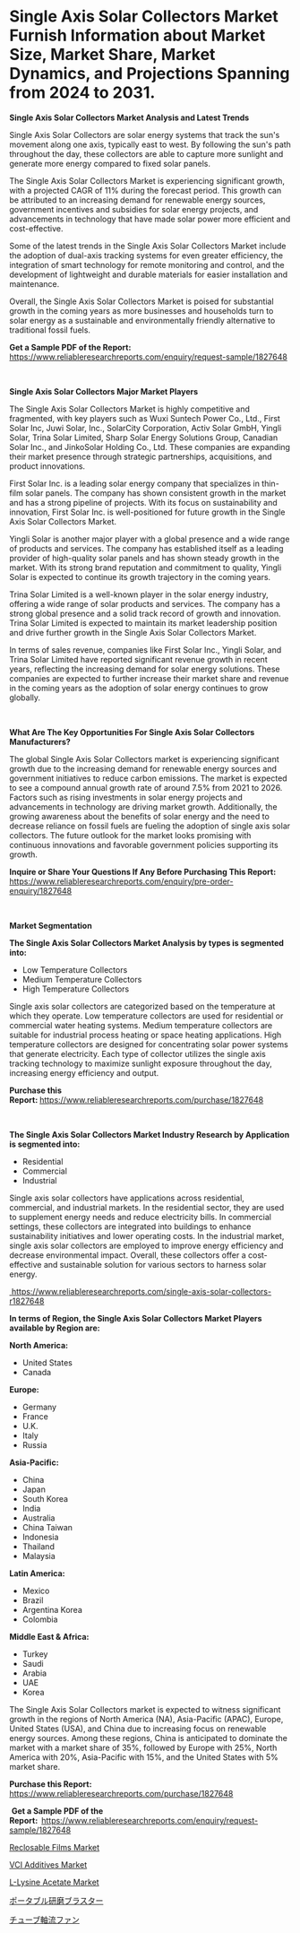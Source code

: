 <p><h1>Single Axis Solar Collectors Market Furnish Information about Market Size, Market Share, Market Dynamics, and Projections Spanning from 2024 to 2031.</h1></p><p><strong>Single Axis Solar Collectors Market Analysis and Latest Trends</strong></p>
<p><p>Single Axis Solar Collectors are solar energy systems that track the sun's movement along one axis, typically east to west. By following the sun's path throughout the day, these collectors are able to capture more sunlight and generate more energy compared to fixed solar panels.</p><p>The Single Axis Solar Collectors Market is experiencing significant growth, with a projected CAGR of 11% during the forecast period. This growth can be attributed to an increasing demand for renewable energy sources, government incentives and subsidies for solar energy projects, and advancements in technology that have made solar power more efficient and cost-effective.</p><p>Some of the latest trends in the Single Axis Solar Collectors Market include the adoption of dual-axis tracking systems for even greater efficiency, the integration of smart technology for remote monitoring and control, and the development of lightweight and durable materials for easier installation and maintenance.</p><p>Overall, the Single Axis Solar Collectors Market is poised for substantial growth in the coming years as more businesses and households turn to solar energy as a sustainable and environmentally friendly alternative to traditional fossil fuels.</p></p>
<p><strong>Get a Sample PDF of the Report:&nbsp;</strong> <a href="https://www.reliableresearchreports.com/enquiry/request-sample/1827648">https://www.reliableresearchreports.com/enquiry/request-sample/1827648</a></p>
<p>&nbsp;</p>
<p><strong>Single Axis Solar Collectors Major Market Players</strong></p>
<p><p>The Single Axis Solar Collectors Market is highly competitive and fragmented, with key players such as Wuxi Suntech Power Co., Ltd., First Solar Inc, Juwi Solar, Inc., SolarCity Corporation, Activ Solar GmbH, Yingli Solar, Trina Solar Limited, Sharp Solar Energy Solutions Group, Canadian Solar Inc., and JinkoSolar Holding Co., Ltd. These companies are expanding their market presence through strategic partnerships, acquisitions, and product innovations.</p><p>First Solar Inc. is a leading solar energy company that specializes in thin-film solar panels. The company has shown consistent growth in the market and has a strong pipeline of projects. With its focus on sustainability and innovation, First Solar Inc. is well-positioned for future growth in the Single Axis Solar Collectors Market.</p><p>Yingli Solar is another major player with a global presence and a wide range of products and services. The company has established itself as a leading provider of high-quality solar panels and has shown steady growth in the market. With its strong brand reputation and commitment to quality, Yingli Solar is expected to continue its growth trajectory in the coming years.</p><p>Trina Solar Limited is a well-known player in the solar energy industry, offering a wide range of solar products and services. The company has a strong global presence and a solid track record of growth and innovation. Trina Solar Limited is expected to maintain its market leadership position and drive further growth in the Single Axis Solar Collectors Market.</p><p>In terms of sales revenue, companies like First Solar Inc., Yingli Solar, and Trina Solar Limited have reported significant revenue growth in recent years, reflecting the increasing demand for solar energy solutions. These companies are expected to further increase their market share and revenue in the coming years as the adoption of solar energy continues to grow globally.</p></p>
<p>&nbsp;</p>
<p><strong>What Are The Key Opportunities For Single Axis Solar Collectors Manufacturers?</strong></p>
<p><p>The global Single Axis Solar Collectors market is experiencing significant growth due to the increasing demand for renewable energy sources and government initiatives to reduce carbon emissions. The market is expected to see a compound annual growth rate of around 7.5% from 2021 to 2026. Factors such as rising investments in solar energy projects and advancements in technology are driving market growth. Additionally, the growing awareness about the benefits of solar energy and the need to decrease reliance on fossil fuels are fueling the adoption of single axis solar collectors. The future outlook for the market looks promising with continuous innovations and favorable government policies supporting its growth.</p></p>
<p><strong>Inquire or Share Your Questions If Any Before Purchasing This Report:</strong> <a href="https://www.reliableresearchreports.com/enquiry/pre-order-enquiry/1827648">https://www.reliableresearchreports.com/enquiry/pre-order-enquiry/1827648</a></p>
<p>&nbsp;</p>
<p><strong>Market Segmentation</strong></p>
<p><strong>The Single Axis Solar Collectors Market Analysis by types is segmented into:</strong></p>
<p><ul><li>Low Temperature Collectors</li><li>Medium Temperature Collectors</li><li>High Temperature Collectors</li></ul></p>
<p><p>Single axis solar collectors are categorized based on the temperature at which they operate. Low temperature collectors are used for residential or commercial water heating systems. Medium temperature collectors are suitable for industrial process heating or space heating applications. High temperature collectors are designed for concentrating solar power systems that generate electricity. Each type of collector utilizes the single axis tracking technology to maximize sunlight exposure throughout the day, increasing energy efficiency and output.</p></p>
<p><strong>Purchase this Report:&nbsp;</strong><a href="https://www.reliableresearchreports.com/purchase/1827648">https://www.reliableresearchreports.com/purchase/1827648</a></p>
<p>&nbsp;</p>
<p><strong>The Single Axis Solar Collectors Market Industry Research by Application is segmented into:</strong></p>
<p><ul><li>Residential</li><li>Commercial</li><li>Industrial</li></ul></p>
<p><p>Single axis solar collectors have applications across residential, commercial, and industrial markets. In the residential sector, they are used to supplement energy needs and reduce electricity bills. In commercial settings, these collectors are integrated into buildings to enhance sustainability initiatives and lower operating costs. In the industrial market, single axis solar collectors are employed to improve energy efficiency and decrease environmental impact. Overall, these collectors offer a cost-effective and sustainable solution for various sectors to harness solar energy.</p></p>
<p><a href="https://www.reliableresearchreports.com/single-axis-solar-collectors-r1827648">&nbsp;https://www.reliableresearchreports.com/single-axis-solar-collectors-r1827648</a></p>
<p><strong>In terms of Region, the Single Axis Solar Collectors Market Players available by Region are:</strong></p>
<p>
    <p> <strong> North America: </strong>
        <ul>
            <li>United States</li>
            <li>Canada</li>
        </ul>
        </p> 
    <p> <strong> Europe: </strong>
        <ul>
            <li>Germany</li>
            <li>France</li>
            <li>U.K.</li>
            <li>Italy</li>
            <li>Russia</li>
        </ul>
        </p> 
    <p> <strong> Asia-Pacific: </strong>
        <ul>
            <li>China</li>
            <li>Japan</li>
            <li>South Korea</li>
            <li>India</li>
            <li>Australia</li>
            <li>China Taiwan</li>
            <li>Indonesia</li>
            <li>Thailand</li>
            <li>Malaysia</li>
        </ul>
        </p> 
    <p> <strong> Latin America: </strong>
        <ul>
            <li>Mexico</li>
            <li>Brazil</li>
            <li>Argentina Korea</li>
            <li>Colombia</li>
        </ul>
        </p> 
    <p> <strong> Middle East & Africa: </strong>
        <ul>
            <li>Turkey</li>
            <li>Saudi</li>
            <li>Arabia</li>
            <li>UAE</li>
            <li>Korea</li>
        </ul>
    </p>
    </p>
<p><p>The Single Axis Solar Collectors market is expected to witness significant growth in the regions of North America (NA), Asia-Pacific (APAC), Europe, United States (USA), and China due to increasing focus on renewable energy sources. Among these regions, China is anticipated to dominate the market with a market share of 35%, followed by Europe with 25%, North America with 20%, Asia-Pacific with 15%, and the United States with 5% market share.</p></p>
<p><strong>Purchase this Report: </strong><a href="https://www.reliableresearchreports.com/purchase/1827648">https://www.reliableresearchreports.com/purchase/1827648</a></p>
<p>&nbsp;<strong>Get a Sample PDF of the Report:&nbsp;&nbsp;</strong><a href="https://www.reliableresearchreports.com/enquiry/request-sample/1827648">https://www.reliableresearchreports.com/enquiry/request-sample/1827648</a></p>
<p><strong></strong></p>
<p><p><a href="https://www.linkedin.com/pulse/reclosable-films-market-size-evaluating-its-trends-growth-jb3ze?trackingId=mpKQuFrNB3ulsiC1yErJHA%3D%3D">Reclosable Films Market</a></p><p><a href="https://issuu.com/reportprime-2/docs/vci-additives-market-size-2030.pptx">VCI Additives Market</a></p><p><a href="https://www.linkedin.com/pulse/l-lysine-acetate-market-provides-detailed-segmentation-based-ejdze?trackingId=OJJFt3yG2s19OBsqfeVIww%3D%3D">L-Lysine Acetate Market</a></p><p><a href="https://github.com/mathieurico66/Market-Research-Report-List-1/blob/main/213962641902.md">ポータブル研磨ブラスター</a></p><p><a href="https://github.com/SarahFahey88/Market-Research-Report-List-1/blob/main/319439241903.md">チューブ軸流ファン</a></p></p>